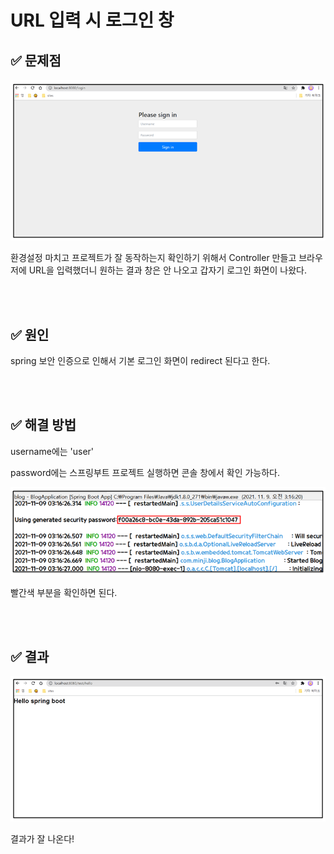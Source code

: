 # URL 입력 시 로그인 창

## ✅ 문제점

![1](img/03/1.png)

환경설정 마치고 프로젝트가 잘 동작하는지 확인하기 위해서 Controller 만들고 브라우저에 URL을 입력했더니 원하는 결과 창은 안 나오고 갑자기 로그인 화면이 나왔다.

<br><br>

## ✅ 원인

spring 보안 인증으로 인해서 기본 로그인 화면이 redirect 된다고 한다.

<br><br>

## ✅ 해결 방법

username에는 'user'

password에는 스프링부트 프로젝트 실행하면 콘솔 창에서 확인 가능하다.

![2](img/03/2-16369053020214.png)

빨간색 부분을 확인하면 된다.

<br><br>

## ✅ 결과

![3](img/03/3.png)

결과가 잘 나온다!
